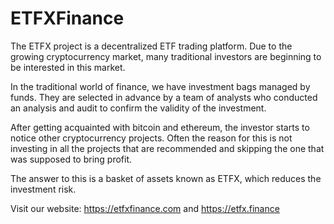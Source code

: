 # ETFXFinance

The ETFX project is a decentralized ETF trading platform. Due to the growing cryptocurrency market, many traditional investors are beginning to be interested in this market.

In the traditional world of finance, we have investment bags managed by funds. They are selected in advance by a team of analysts who conducted an analysis and audit to confirm the validity of the investment.

After getting acquainted with bitcoin and ethereum, the investor starts to notice other cryptocurrency projects. Often the reason for this is not investing in all the projects that are recommended and skipping the one that was supposed to bring profit.

The answer to this is a basket of assets known as ETFX, which reduces the investment risk.

Visit our website: https://etfxfinance.com and https://etfx.finance

